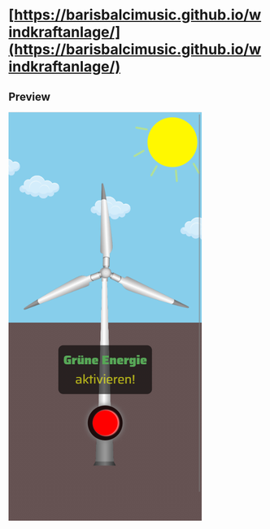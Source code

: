 # [https://barisbalcimusic.github.io/windkraftanlage/](https://barisbalcimusic.github.io/windkraftanlage/)

## Preview

![Screenshot](./img/screenshot.png)
